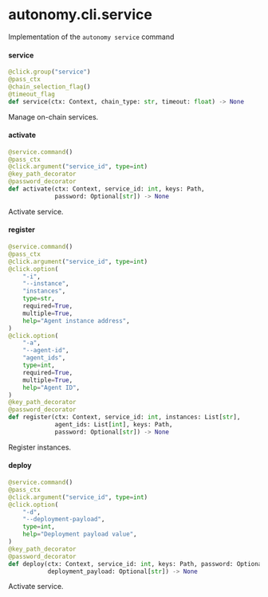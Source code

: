 <a id="autonomy.cli.service"></a>

# autonomy.cli.service

Implementation of the `autonomy service` command

<a id="autonomy.cli.service.service"></a>

#### service

```python
@click.group("service")
@pass_ctx
@chain_selection_flag()
@timeout_flag
def service(ctx: Context, chain_type: str, timeout: float) -> None
```

Manage on-chain services.

<a id="autonomy.cli.service.activate"></a>

#### activate

```python
@service.command()
@pass_ctx
@click.argument("service_id", type=int)
@key_path_decorator
@password_decorator
def activate(ctx: Context, service_id: int, keys: Path,
             password: Optional[str]) -> None
```

Activate service.

<a id="autonomy.cli.service.register"></a>

#### register

```python
@service.command()
@pass_ctx
@click.argument("service_id", type=int)
@click.option(
    "-i",
    "--instance",
    "instances",
    type=str,
    required=True,
    multiple=True,
    help="Agent instance address",
)
@click.option(
    "-a",
    "--agent-id",
    "agent_ids",
    type=int,
    required=True,
    multiple=True,
    help="Agent ID",
)
@key_path_decorator
@password_decorator
def register(ctx: Context, service_id: int, instances: List[str],
             agent_ids: List[int], keys: Path,
             password: Optional[str]) -> None
```

Register instances.

<a id="autonomy.cli.service.deploy"></a>

#### deploy

```python
@service.command()
@pass_ctx
@click.argument("service_id", type=int)
@click.option(
    "-d",
    "--deployment-payload",
    type=int,
    help="Deployment payload value",
)
@key_path_decorator
@password_decorator
def deploy(ctx: Context, service_id: int, keys: Path, password: Optional[str],
           deployment_payload: Optional[str]) -> None
```

Activate service.

